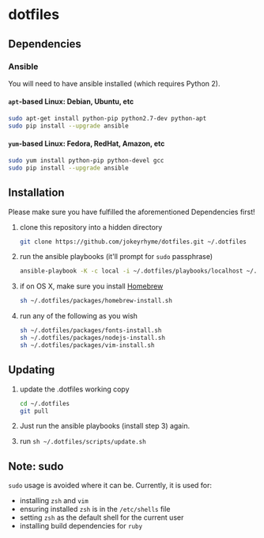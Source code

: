 # dotfiles

## Dependencies


### Ansible

You will need to have ansible installed (which requires Python 2).

#### `apt`-based Linux: Debian, Ubuntu, etc

```sh
sudo apt-get install python-pip python2.7-dev python-apt
sudo pip install --upgrade ansible
```

#### `yum`-based Linux: Fedora, RedHat, Amazon, etc

```sh
sudo yum install python-pip python-devel gcc
sudo pip install --upgrade ansible
```


## Installation

Please make sure you have fulfilled the aforementioned Dependencies
first!

1. clone this repository into a hidden directory

    ```sh
    git clone https://github.com/jokeyrhyme/dotfiles.git ~/.dotfiles
    ```

2. run the ansible playbooks (it'll prompt for `sudo` passphrase)

    ```sh
    ansible-playbook -K -c local -i ~/.dotfiles/playbooks/localhost ~/.dotfiles/playbooks/general.yml
    ```

3. if on OS X, make sure you install [Homebrew](http://brew.sh/)

    ```sh
    sh ~/.dotfiles/packages/homebrew-install.sh
    ```

4. run any of the following as you wish

    ```sh
    sh ~/.dotfiles/packages/fonts-install.sh
    sh ~/.dotfiles/packages/nodejs-install.sh
    sh ~/.dotfiles/packages/vim-install.sh
    ```


## Updating

1. update the .dotfiles working copy

    ```sh
    cd ~/.dotfiles
    git pull
    ```

2. Just run the ansible playbooks (install step 3) again.

3. run `sh ~/.dotfiles/scripts/update.sh`


## Note: sudo

`sudo` usage is avoided where it can be. Currently, it is used for:

- installing `zsh` and `vim`
- ensuring installed `zsh` is in the `/etc/shells` file
- setting `zsh` as the default shell for the current user
- installing build dependencies for `ruby`
